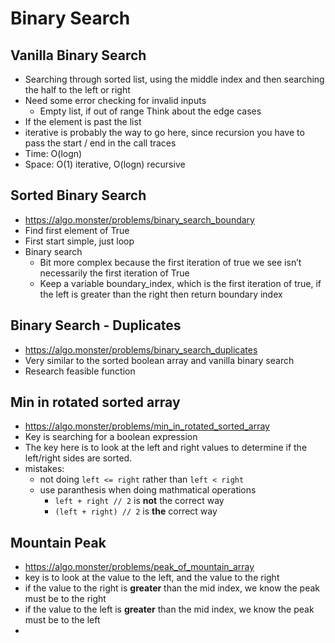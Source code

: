 # Binary Search

## Vanilla Binary Search

- Searching through sorted list, using the middle index and then searching the half to the left or right
- Need some error checking for invalid inputs
    - Empty list, if out of range
Think about the edge cases
- If the element is past the list
- iterative is probably the way to go here, since recursion you have to pass the start / end in the call traces
- Time: O(logn)
- Space: O(1) iterative, O(logn) recursive

## Sorted Binary Search

- https://algo.monster/problems/binary_search_boundary 
- Find first element of True
- First start simple, just loop
- Binary search
    - Bit more complex because the first iteration of true we see isn’t necessarily the first iteration of True
    - Keep a variable boundary_index, which is the first iteration of true, if the left is greater than the right then return boundary index

## Binary Search - Duplicates
- https://algo.monster/problems/binary_search_duplicates
- Very similar to the sorted boolean array and vanilla binary search
- Research feasible function

## Min in rotated sorted array
- https://algo.monster/problems/min_in_rotated_sorted_array
- Key is searching for a boolean expression
- The key here is to look at the left and right values to determine if the left/right sides are sorted.
- mistakes:
    - not doing `left <= right` rather than `left < right`
    - use paranthesis when doing mathmatical operations
        - `left + right // 2` is **not** the correct way
        - `(left + right) // 2` is **the** correct way

## Mountain Peak
- https://algo.monster/problems/peak_of_mountain_array
- key is to look at the value to the left, and the value to the right
- if the value to the right is **greater** than the mid index, we know the peak must be to the right
- if the value to the left is **greater** than the mid index, we know the peak must be to the left
- 